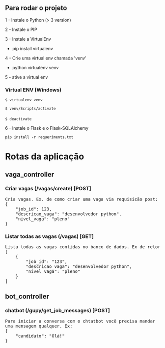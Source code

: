 ## Para rodar o projeto

1 - Instale o Python (> 3 version)

2 - Instale o PIP

3 - Instale a VirtualEnv
 - pip install virtualenv

4 - Crie uma virtual env chamada 'venv'
- python virtualenv venv

5 - ative a virtual env


### Virtual ENV (Windows)


``` 
$ virtualenv venv
```

```
$ venv/Scripts/activate
```

####

```
$ deactivate
```

6 - Instale o Flask e o Flask-SQLAlchemy

``` 
pip install -r requeriments.txt
```

# Rotas da aplicação

## vaga_controller

### Criar vagas (/vagas/create) [POST]
<pre>
Cria vagas. Ex. de como criar uma vaga via requisicão post: 
{
    "job_id": 123, 
    "descricao_vaga": "desenvolvedor python", 
    "nivel_vaga": "pleno"
}
</pre>

### Listar todas as vagas (/vagas) [GET]
<pre>
Lista todas as vagas contidas no banco de dados. Ex de retorno:
[
    {
        "job_id": "123",
        "descricao_vaga": "desenvolvedor python",
        "nivel_vaga": "pleno"
    }
]
</pre>

## bot_controller

### chatbot (/gupy/get_job_messages) [POST]
<pre>
Para iniciar a conversa com o chtatbot você precisa mandar
uma mensagem qualquer. Ex:
{
    "candidato": "Olá!"
}
</pre>
